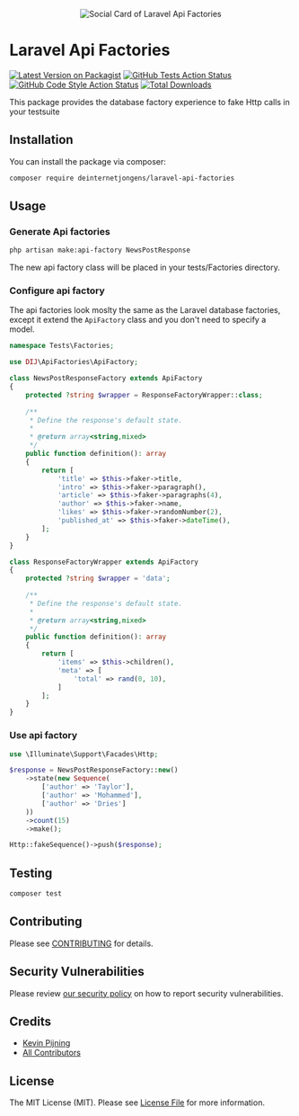 <p align="center"><img src="https://banners.beyondco.de/Api%20Factories.png?theme=light&packageManager=composer+require&packageName=deinternetjongens%2Flaravel-api-factories&pattern=architect&style=style_1&description=Get+the+database+factories+experience+with+fake+Http+call+in+your+testsuite&md=1&showWatermark=1&fontSize=100px&images=https%3A%2F%2Flaravel.com%2Fimg%2Flogomark.min.svg" alt="Social Card of Laravel Api Factories"></p>

# Laravel Api Factories

[![Latest Version on Packagist](https://img.shields.io/packagist/v/deinternetjongens/laravel-api-factories.svg?style=flat-square)](https://packagist.org/packages/deinternetjongens/laravel-api-factories)
[![GitHub Tests Action Status](https://img.shields.io/github/workflow/status/deinternetjongens/laravel-api-factories/run-tests?label=tests)](https://github.com/deinternetjongens/laravel-api-factories/actions?query=workflow%3Arun-tests+branch%3Amain)
[![GitHub Code Style Action Status](https://img.shields.io/github/workflow/status/deinternetjongens/laravel-api-factories/Check%20&%20fix%20styling?label=code%20style)](https://github.com/deinternetjongens/laravel-api-factories/actions?query=workflow%3A"Check+%26+fix+styling"+branch%3Amain)
[![Total Downloads](https://img.shields.io/packagist/dt/deinternetjongens/laravel-api-factories.svg?style=flat-square)](https://packagist.org/packages/deinternetjongens/laravel-api-factories)

This package provides the database factory experience to fake Http calls in your testsuite

## Installation

You can install the package via composer:

```bash
composer require deinternetjongens/laravel-api-factories
```

## Usage

### Generate Api factories

```bash
php artisan make:api-factory NewsPostResponse
```

The new api factory class will be placed in your tests/Factories directory.

### Configure api factory

The api factories look moslty the same as the Laravel database factories, except it extend the `ApiFactory` class and
you don't need to specify a model.

```php
namespace Tests\Factories;

use DIJ\ApiFactories\ApiFactory;

class NewsPostResponseFactory extends ApiFactory
{
    protected ?string $wrapper = ResponseFactoryWrapper::class;
    
    /**
     * Define the response's default state.
     *
     * @return array<string,mixed>
     */
    public function definition(): array
    {
        return [
            'title' => $this->faker->title,
            'intro' => $this->faker->paragraph(),
            'article' => $this->faker->paragraphs(4),
            'author' => $this->faker->name,
            'likes' => $this->faker->randomNumber(2),
            'published_at' => $this->faker->dateTime(),
        ];
    }
}

class ResponseFactoryWrapper extends ApiFactory
{
    protected ?string $wrapper = 'data';
    
    /**
     * Define the response's default state.
     *
     * @return array<string,mixed>
     */
    public function definition(): array
    {
        return [
            'items' => $this->children(),
            'meta' => [
                'total' => rand(0, 10),
            ]
        ];
    }
}
```

### Use api factory

```php
use \Illuminate\Support\Facades\Http;

$response = NewsPostResponseFactory::new()
    ->state(new Sequence(
        ['author' => 'Taylor'],
        ['author' => 'Mohammed'],
        ['author' => 'Dries']
    ))
    ->count(15)
    ->make();

Http::fakeSequence()->push($response);

```

## Testing

```bash
composer test
```

## Contributing

Please see [CONTRIBUTING](.github/CONTRIBUTING.md) for details.

## Security Vulnerabilities

Please review [our security policy](../../security/policy) on how to report security vulnerabilities.

## Credits

- [Kevin Pijning](https://github.com/kevinpijning)
- [All Contributors](../../contributors)

## License

The MIT License (MIT). Please see [License File](LICENSE.md) for more information.
